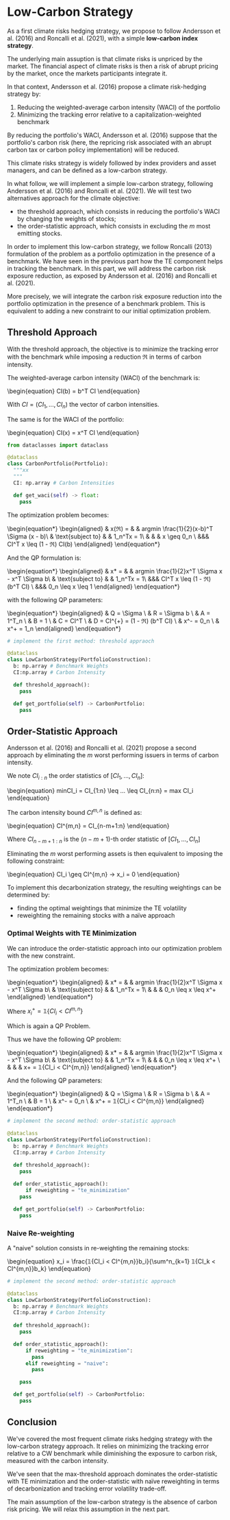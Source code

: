 # Low-Carbon Strategy

As a first climate risks hedging strategy, we propose to follow Andersson et al. (2016) and Roncalli et al. (2021), with a simple **low-carbon index strategy**.

The underlying main assuption is that climate risks is unpriced by the market. The financial aspect of climate risks is then a risk of abrupt pricing by the market, once the markets participants integrate it. 

In that context, Andersson et al. (2016) propose a climate risk-hedging strategy by:
1. Reducing the weighted-average carbon intensity (WACI) of the portfolio
2. Minimizing the tracking error relative to a capitalization-weighted benchmark

By reducing the portfolio's WACI, Andersson et al. (2016) suppose that the portfolio's carbon risk (here, the repricing risk associated with an abrupt carbon tax or carbon policy implementation) will be reduced. 

This climate risks strategy is widely followed by index providers and asset managers, and can be defined as a low-carbon strategy.

In what follow, we will implement a simple low-carbon strategy, following Andersson et al. (2016) and Roncalli et al. (2021). We will test two alternatives approach for the climate objective: 
- the threshold approach, which consists in reducing the portfolio's WACI by changing the weights of stocks;
- the order-statistic approach, which consists in excluding the $m$ most emitting stocks.

In order to implement this low-carbon strategy, we follow Roncalli (2013) formulation of the problem as a portfolio optimization in the presence of a benchmark. We have seen in the previous part how the TE component helps in tracking the benchmark. In this part, we will address the carbon risk exposure reduction, as exposed by Andersson et al. (2016) and Roncalli et al. (2021). 

More precisely, we will integrate the carbon risk exposure reduction into the portfolio optimization in the presence of a benchmark problem. This is equivalent to adding a new constraint to our initial optimization problem.

## Threshold Approach

With the threshold approach, the objective is to minimize the tracking error with the benchmark while imposing a reduction $\Re$ in terms of carbon intensity.

The weighted-average carbon intensity (WACI) of the benchmark is:

\begin{equation}
CI(b) = b^T CI
\end{equation}

With $CI = (CI_1, ..., CI_n)$ the vector of carbon intensities.

The same is for the WACI of the portfolio:

\begin{equation}
CI(x) = x^T CI
\end{equation}

```Python
from dataclasses import dataclass

@dataclass 
class CarbonPortfolio(Portfolio):
  """xx
  """
  CI: np.array # Carbon Intensities

  def get_waci(self) -> float:
    pass
```

The optimization problem becomes:


\begin{equation*}
\begin{aligned}
& x(ℜ) = 
& & argmin \frac{1}{2}(x-b)^T \Sigma (x - b)\\
& \text{subject to}
& & 1_n^Tx = 1\\
& & & x \geq 0_n \\
&&&  CI^T x \leq (1 - ℜ) CI(b)
\end{aligned}
\end{equation*}

And the QP formulation is:


\begin{equation*}
\begin{aligned}
& x* = 
& & argmin \frac{1}{2}x^T \Sigma x - x^T \Sigma b\\
& \text{subject to}
& & 1_n^Tx = 1\\
&&&  CI^T x \leq (1 - ℜ) (b^T CI) \\
&&& 0_n \leq x \leq 1
\end{aligned}
\end{equation*}

with the following QP parameters:

\begin{equation*}
\begin{aligned}
& Q = \Sigma \\
& R = \Sigma b \\
& A = 1^T_n \\
& B = 1 \\
& C = CI^T \\
& D = CI^{+} = (1 - ℜ) (b^T CI) \\
& x^- = 0_n \\
& x^+ = 1_n
\end{aligned}
\end{equation*}

```Python
# implement the first method: threshold appraoch

@dataclass
class LowCarbonStrategy(PortfolioConstruction):
  b: np.array # Benchmark Weights
  CI:np.array # Carbon Intensity

  def threshold_approach():
    pass

  def get_portfolio(self) -> CarbonPortfolio:
    pass
```
## Order-Statistic Approach

Andersson et al. (2016) and Roncalli et al. (2021) propose a second approach by eliminating the $m$ worst performing issuers in terms of carbon intensity.

We note $CI_{i:n}$ the order statistics of $[CI_1, ..., CI_n]$:

\begin{equation}
minCI_i = CI_{1:n} \leq ... \leq CI_{n:n} = max CI_i
\end{equation}

The carbon intensity bound $CI^{m,n}$ is defined as:

\begin{equation}
CI^{m,n} = CI_{n-m+1:n}
\end{equation}

Where $CI_{n-m+1:n}$ is the $(n-m+1)$-th order statistic of $[CI_1, ..., CI_n]$

Eliminating the $m$ worst performing assets is then equivalent to imposing the following constraint:

\begin{equation}
CI_i \geq CI^{m,n} → x_i = 0
\end{equation}

To implement this decarbonization strategy, the resulting weightings can be determined by:
- finding the optimal weightings that minimize the TE volatility
- reweighting the remaining stocks with a naïve approach

### Optimal Weights with TE Minimization

We can introduce the order-statistic approach into our optimization problem with the new constraint. 

The optimization problem becomes:

\begin{equation*}
\begin{aligned}
& x* = 
& & argmin \frac{1}{2}x^T \Sigma x - x^T \Sigma b\\
& \text{subject to}
& & 1_n^Tx = 1\\
& & & 0_n \leq x \leq x^+
\end{aligned}
\end{equation*}

Where $x_i^+ = 𝟙\{CI_i < CI^{m,n}\}$

Which is again a QP Problem.

Thus we have the following QP problem:

\begin{equation*}
\begin{aligned}
& x* = 
& & argmin \frac{1}{2}x^T \Sigma x - x^T \Sigma b\\
& \text{subject to}
& & 1_n^Tx = 1\\
& & & 0_n \leq x \leq x^+ \\
& & & x+ =  𝟙\{CI_i < CI^{m,n}\}
\end{aligned}
\end{equation*}

And the following QP parameters:

\begin{equation*}
\begin{aligned}
& Q = \Sigma \\
& R = \Sigma b \\
& A = 1^T_n \\
& B = 1 \\
& x^- = 0_n \\
& x^+ = 𝟙\{CI_i < CI^{m,n}\}
\end{aligned}
\end{equation*}

```Python
# implement the second method: order-statistic approach

@dataclass
class LowCarbonStrategy(PortfolioConstruction):
  b: np.array # Benchmark Weights
  CI:np.array # Carbon Intensity
  
  def threshold_approach():
    pass

  def order_statistic_approach():
      if reweighting = "te_minimization"
    pass 

  def get_portfolio(self) -> CarbonPortfolio:
    pass
```

### Naive Re-weighting

A "naive" solution consists in re-weighting the remaining stocks:

\begin{equation}
x_i = \frac{𝟙\{CI_i < CI^{m,n}\}b_i}{\sum^n_{k=1} 𝟙\{CI_k < CI^{m,n}\}b_k}
\end{equation}

```Python
# implement the second method: order-statistic approach

@dataclass
class LowCarbonStrategy(PortfolioConstruction):
  b: np.array # Benchmark Weights
  CI:np.array # Carbon Intensity
  
  def threshold_approach():
    pass

  def order_statistic_approach():
      if reweighting = "te_minimization":
        pass
      elif reweighting = "naive":
        pass

    pass 

  def get_portfolio(self) -> CarbonPortfolio:
    pass
```

## Conclusion

We've covered the most frequent climate risks hedging strategy with the low-carbon strategy approach. It relies on minimizing the tracking error relative to a CW benchmark while diminishing the exposure to carbon risk, measured with the carbon intensity.

We've seen that the max-threshold approach dominates the order-statistic with TE minimization and the order-statistic with naïve reweighting in terms of decarbonization and tracking error volatility trade-off.

The main assumption of the low-carbon strategy is the absence of carbon risk pricing. We will relax this assumption in the next part.
